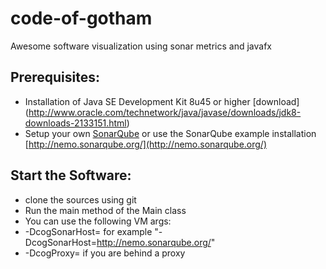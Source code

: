 # code-of-gotham
Awesome software visualization using sonar metrics and javafx

## Prerequisites:
* Installation of Java SE Development Kit 8u45 or higher [download] (http://www.oracle.com/technetwork/java/javase/downloads/jdk8-downloads-2133151.html)
* Setup your own [SonarQube](http://www.sonarqube.org/screencasts2/installation-of-sonar/) or use the SonarQube example installation [http://nemo.sonarqube.org/](http://nemo.sonarqube.org/)


## Start the Software:
* clone the sources using git
* Run the main method of the Main class
* You can use the following VM args:
 * -DcogSonarHost=<SonarURL> for example "-DcogSonarHost=http://nemo.sonarqube.org/"
 * -DcogProxy=<yourProxyServer> if you are behind a proxy

